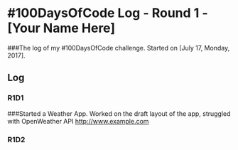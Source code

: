# #100DaysOfCode Log - Round 1 - [Your Name Here]

###The log of my #100DaysOfCode challenge. Started on [July 17, Monday, 2017].

## Log

### R1D1 
###Started a Weather App. Worked on the draft layout of the app, struggled with OpenWeather API http://www.example.com

### R1D2
